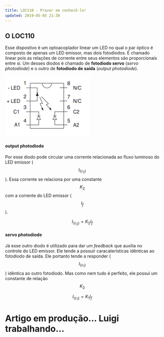 ```yaml
---
title: LOC110 - Prazer em conhecê-lo!
updated: 2019-05-05 21:39
---
```


## O LOC110

Esse dispostivo é um optoacoplador linear um LED no qual o par óptico é composto de apenas um LED emissor, mas dois fotodiodos. É chamado linear pois as relações de corrente entre seus elementos são proporcionais entre si. 
Um desses diodos é chamado de **fotodiodo servo** (_servo photodiode_) e o outro de **fotodiodo de saída** (_output photodiode_).

![Diagrama do LOC110](/assets/posts/2019-05-05-LOC110-apresentacao/2019-05-05-LOC110-apresentacao.png)

#### output photodiode

Por esse diodo pode circular uma corrente relacionada ao fluxo luminoso do LED emissor ( $$I_(c_2)$$ ). Essa corrente se relaciona por uma constante $$K_2$$ com a corrente do LED emissor ($$I_f$$).  

$$I_(c_2) = K_2I_f$$

#### servo photodiode

Já esse outro diodo é utilizado para dar um _feedback_ que auxilia no controle do LED emissor. Ele tende a possuir caracaterísticas idênticas ao fotodiodo de saída. Ele portanto tende a responder ( $$I_(c_1)$$ ) idêntica ao outro fotodiodo. Mas como nem tudo é perfeito, ele possui um constante de relação $$K_2$$

$$I_(c_1) = K_1I_f$$

# Artigo em produção... Luigi trabalhando...
